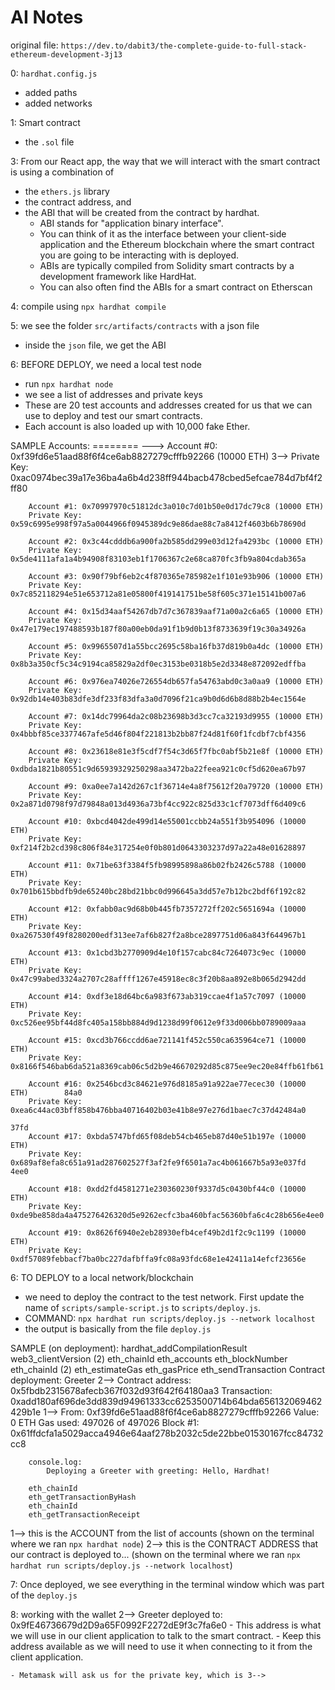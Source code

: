 # AI Notes

original file: `https://dev.to/dabit3/the-complete-guide-to-full-stack-ethereum-development-3j13`

0: `hardhat.config.js`
 - added paths
 - added networks
 
1: Smart contract
 - the `.sol` file 

3: From our React app, the way that we will interact with the smart contract is using a combination of 
 - the `ethers.js` library
 - the contract address, and
 - the ABI that will be created from the contract by hardhat.
    - ABI stands for "application binary interface". 
    - You can think of it as the interface between your client-side application and the Ethereum blockchain where the smart contract you are going to be interacting with is deployed.
    - ABIs are typically compiled from Solidity smart contracts by a development framework like HardHat. 
    - You can also often find the ABIs for a smart contract on Etherscan

4: compile using `npx hardhat compile`

5: we see the folder `src/artifacts/contracts` with a json file
 - inside the `json` file, we get the ABI

6: BEFORE DEPLOY, we need a local test node
 - run `npx hardhat node`
 - we see a list of addresses and private keys
 - These are 20 test accounts and addresses created for us that we can use to deploy and test our smart contracts. 
 - Each account is also loaded up with 10,000 fake Ether.

SAMPLE Accounts:
        ========
--->    Account #0: 0xf39fd6e51aad88f6f4ce6ab8827279cfffb92266 (10000 ETH)
3-->    Private Key: 0xac0974bec39a17e36ba4a6b4d238ff944bacb478cbed5efcae784d7bf4f2ff80

        Account #1: 0x70997970c51812dc3a010c7d01b50e0d17dc79c8 (10000 ETH)
        Private Key: 0x59c6995e998f97a5a0044966f0945389dc9e86dae88c7a8412f4603b6b78690d

        Account #2: 0x3c44cdddb6a900fa2b585dd299e03d12fa4293bc (10000 ETH)
        Private Key: 0x5de4111afa1a4b94908f83103eb1f1706367c2e68ca870fc3fb9a804cdab365a

        Account #3: 0x90f79bf6eb2c4f870365e785982e1f101e93b906 (10000 ETH)
        Private Key: 0x7c852118294e51e653712a81e05800f419141751be58f605c371e15141b007a6

        Account #4: 0x15d34aaf54267db7d7c367839aaf71a00a2c6a65 (10000 ETH)
        Private Key: 0x47e179ec197488593b187f80a00eb0da91f1b9d0b13f8733639f19c30a34926a

        Account #5: 0x9965507d1a55bcc2695c58ba16fb37d819b0a4dc (10000 ETH)
        Private Key: 0x8b3a350cf5c34c9194ca85829a2df0ec3153be0318b5e2d3348e872092edffba

        Account #6: 0x976ea74026e726554db657fa54763abd0c3a0aa9 (10000 ETH)
        Private Key: 0x92db14e403b83dfe3df233f83dfa3a0d7096f21ca9b0d6d6b8d88b2b4ec1564e

        Account #7: 0x14dc79964da2c08b23698b3d3cc7ca32193d9955 (10000 ETH)
        Private Key: 0x4bbbf85ce3377467afe5d46f804f221813b2bb87f24d81f60f1fcdbf7cbf4356

        Account #8: 0x23618e81e3f5cdf7f54c3d65f7fbc0abf5b21e8f (10000 ETH)
        Private Key: 0xdbda1821b80551c9d65939329250298aa3472ba22feea921c0cf5d620ea67b97

        Account #9: 0xa0ee7a142d267c1f36714e4a8f75612f20a79720 (10000 ETH)
        Private Key: 0x2a871d0798f97d79848a013d4936a73bf4cc922c825d33c1cf7073dff6d409c6

        Account #10: 0xbcd4042de499d14e55001ccbb24a551f3b954096 (10000 ETH)
        Private Key: 0xf214f2b2cd398c806f84e317254e0f0b801d0643303237d97a22a48e01628897

        Account #11: 0x71be63f3384f5fb98995898a86b02fb2426c5788 (10000 ETH)
        Private Key: 0x701b615bbdfb9de65240bc28bd21bbc0d996645a3dd57e7b12bc2bdf6f192c82

        Account #12: 0xfabb0ac9d68b0b445fb7357272ff202c5651694a (10000 ETH)
        Private Key: 0xa267530f49f8280200edf313ee7af6b827f2a8bce2897751d06a843f644967b1

        Account #13: 0x1cbd3b2770909d4e10f157cabc84c7264073c9ec (10000 ETH)
        Private Key: 0x47c99abed3324a2707c28affff1267e45918ec8c3f20b8aa892e8b065d2942dd

        Account #14: 0xdf3e18d64bc6a983f673ab319ccae4f1a57c7097 (10000 ETH)
        Private Key: 0xc526ee95bf44d8fc405a158bb884d9d1238d99f0612e9f33d006bb0789009aaa

        Account #15: 0xcd3b766ccdd6ae721141f452c550ca635964ce71 (10000 ETH)        
        Private Key: 0x8166f546bab6da521a8369cab06c5d2b9e46670292d85c875ee9ec20e84ffb61fb61

        Account #16: 0x2546bcd3c84621e976d8185a91a922ae77ecec30 (10000 ETH)        84a0
        Private Key: 0xea6c44ac03bff858b476bba40716402b03e41b8e97e276d1baec7c37d42484a0
                                                                                37fd
        Account #17: 0xbda5747bfd65f08deb54cb465eb87d40e51b197e (10000 ETH)        
        Private Key: 0x689af8efa8c651a91ad287602527f3af2fe9f6501a7ac4b061667b5a93e037fd                                                                       4ee0

        Account #18: 0xdd2fd4581271e230360230f9337d5c0430bf44c0 (10000 ETH)        
        Private Key: 0xde9be858da4a475276426320d5e9262ecfc3ba460bfac56360bfa6c4c28b656e4ee0

        Account #19: 0x8626f6940e2eb28930efb4cef49b2d1f2c9c1199 (10000 ETH)        
        Private Key: 0xdf57089febbacf7ba0bc227dafbffa9fc08a93fdc68e1e42411a14efcf23656e

6: TO DEPLOY to a local network/blockchain
 - we need to deploy the contract to the test network. First update the name of `scripts/sample-script.js` to `scripts/deploy.js`.
 - COMMAND: `npx hardhat run scripts/deploy.js --network localhost`
 - the output is basically from the file `deploy.js`

SAMPLE (on deployment):
        hardhat_addCompilationResult
        web3_clientVersion (2)
        eth_chainId
        eth_accounts
        eth_blockNumber
        eth_chainId (2)
        eth_estimateGas
        eth_gasPrice
        eth_sendTransaction
        Contract deployment: Greeter
2-->    Contract address:    0x5fbdb2315678afecb367f032d93f642f64180aa3
        Transaction:         0xadd180af696de3dd839d94961333cc6253500714b64bda656132069462429b1e
1-->    From:                0xf39fd6e51aad88f6f4ce6ab8827279cfffb92266
        Value:               0 ETH
        Gas used:            497026 of 497026
        Block #1:            0x61ffdcfa1a5029acca4946e64aaf278b2032c5de22bbe01530167fcc84732cc8

        console.log:
            Deploying a Greeter with greeting: Hello, Hardhat!

        eth_chainId
        eth_getTransactionByHash
        eth_chainId
        eth_getTransactionReceipt

1--> this is the ACCOUNT from the list of accounts (shown on the terminal where we ran `npx hardhat node`)
2--> this is the CONTRACT ADDRESS that our contract is deployed to... (shown on the terminal where we ran `npx hardhat run scripts/deploy.js --network localhost`)

7: Once deployed, we see everything in the terminal window which was part of the `deploy.js` 

8: working with the wallet
2--> Greeter deployed to: 0x9fE46736679d2D9a65F0992F2272dE9f3c7fa6e0
    - This address is what we will use in our client application to talk to the smart contract. 
    - Keep this address available as we will need to use it when connecting to it from the client application.

    - Metamask will ask us for the private key, which is 3-->




